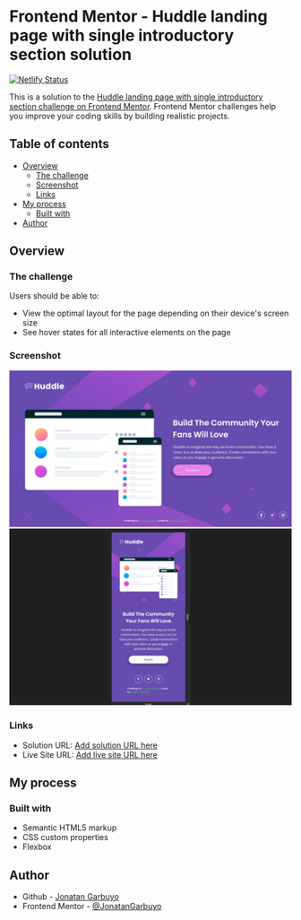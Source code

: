 # Frontend Mentor - Huddle landing page with single introductory section solution

[![Netlify Status](https://api.netlify.com/api/v1/badges/abe7336c-a025-48a3-ac82-ac0dec2bd963/deploy-status)](https://app.netlify.com/sites/huddle-landing-page-master-fm/deploys)

This is a solution to the [Huddle landing page with single introductory section challenge on Frontend Mentor](https://www.frontendmentor.io/challenges/huddle-landing-page-with-a-single-introductory-section-B_2Wvxgi0). Frontend Mentor challenges help you improve your coding skills by building realistic projects.

## Table of contents

- [Overview](#overview)
  - [The challenge](#the-challenge)
  - [Screenshot](#screenshot)
  - [Links](#links)
- [My process](#my-process)
  - [Built with](#built-with)
- [Author](#author)

## Overview

### The challenge

Users should be able to:

- View the optimal layout for the page depending on their device's screen size
- See hover states for all interactive elements on the page

### Screenshot

![screenshot](./screenshot.png)
![screenshot-mobile](./screenshot-mobile.png)

### Links

- Solution URL: [Add solution URL here](https://github.com/JonatanGarbuyo/frontendmentor/tree/main/four-card-feature-section-master)
- Live Site URL: [Add live site URL here](https://huddle-landing-page-master-fm.netlify.app/)

## My process

### Built with

- Semantic HTML5 markup
- CSS custom properties
- Flexbox

## Author

- Github - [Jonatan Garbuyo](https://github.com/JonatanGarbuyo)
- Frontend Mentor - [@JonatanGarbuyo](https://www.frontendmentor.io/profile/JonatanGarbuyo)
